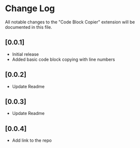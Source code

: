 # Change Log

All notable changes to the "Code Block Copier" extension will be documented in this file.

## [0.0.1]
- Initial release
- Added basic code block copying with line numbers

## [0.0.2]
- Update Readme

## [0.0.3]
- Update Readme

## [0.0.4]
- Add link to the repo
